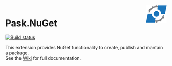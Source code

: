 <img src="https://raw.githubusercontent.com/lsgroi/Pask/master/Pask.png" align="right"/>

# Pask.NuGet

[![Build status](https://ci.appveyor.com/api/projects/status/vtgi7xi09druccs7?svg=true)](https://ci.appveyor.com/project/LucaSgroi/pask-nuget)

This extension provides NuGet functionality to create, publish and mantain a package.  
See the [Wiki](https://github.com/lsgroi/Pask.NuGet/wiki) for full documentation.
